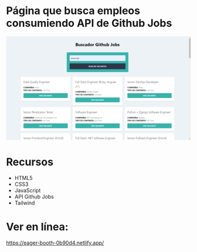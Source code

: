 # Página que busca empleos consumiendo API de Github Jobs
![](./githubAPI.png)

# Recursos
- HTML5
- CSS3
- JavaScript
- API Github Jobs
- Tailwind


# Ver en línea:
https://eager-booth-0b90d4.netlify.app/
